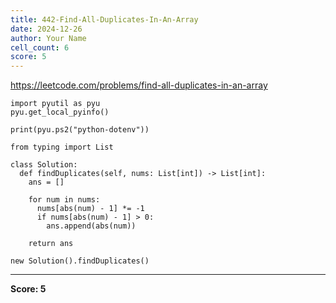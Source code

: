 ```yaml
---
title: 442-Find-All-Duplicates-In-An-Array
date: 2024-12-26
author: Your Name
cell_count: 6
score: 5
---
```


https://leetcode.com/problems/find-all-duplicates-in-an-array


```
import pyutil as pyu
pyu.get_local_pyinfo()
```


```
print(pyu.ps2("python-dotenv"))
```


```
from typing import List
```


```
class Solution:
  def findDuplicates(self, nums: List[int]) -> List[int]:
    ans = []

    for num in nums:
      nums[abs(num) - 1] *= -1
      if nums[abs(num) - 1] > 0:
        ans.append(abs(num))

    return ans
```


```
new Solution().findDuplicates()
```


---
**Score: 5**
